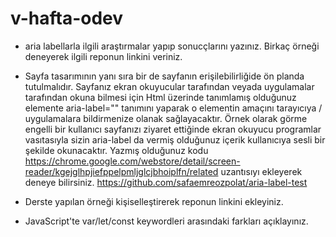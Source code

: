 # v-hafta-odev

- aria labellarla ilgili araştırmalar yapıp sonucçlarını yazınız. Birkaç örneği deneyerek ilgili reponun linkini veriniz.
- Sayfa tasarımının yanı sıra bir de sayfanın erişilebilirliğide ön planda tutulmalıdır.
  Sayfanız ekran okuyucular tarafından veyada uygulamalar tarafından okuna bilmesi için Html üzerinde tanımlamış olduğunuz elemente
  aria-label="" tanımını yaparak o elementin amaçını tarayıcıya / uygulamalara bildirmenize olanak sağlayacaktır. Örnek olarak
  görme engelli bir kullanıcı sayfanızı ziyaret ettiğinde ekran okuyucu programlar vasıtasıyla sizin aria-label da vermiş olduğunuz
  içerik kullanıcıya sesli bir şekilde okunacaktır.
  Yazmış olduğunuz kodu https://chrome.google.com/webstore/detail/screen-reader/kgejglhpjiefppelpmljglcjbhoiplfn/related uzantısıyı ekleyerek deneye bilirsiniz.
https://github.com/safaemreozpolat/aria-label-test

- Derste yapılan örneği kişiselleştirerek reponun linkini ekleyiniz.

- JavaScript'te var/let/const keywordleri arasındaki farkları açıklayınız.
